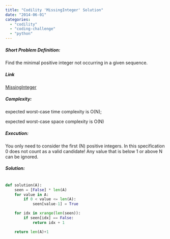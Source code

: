 ```yaml
---
title: "Codility 'MissingInteger' Solution"
date: "2014-06-01"
categories: 
  - "codility"
  - "coding-challenge"
  - "python"
---
```


##### Short Problem Definition:

Find the minimal positive integer not occurring in a given sequence.

##### Link

[MissingInteger](https://codility.com/demo/take-sample-test/missing_integer)

##### Complexity:

expected worst-case time complexity is O(N);

expected worst-case space complexity is O(N)

##### Execution:

You only need to consider the first (N) positive integers. In this specification 0 does not count as a valid candidate! Any value that is below 1 or above N can be ignored.

##### Solution:

```python

def solution(A):
    seen = [False] * len(A)
    for value in A:
        if 0 < value <= len(A):
            seen[value-1] = True

    for idx in xrange(len(seen)):
        if seen[idx] == False:
            return idx + 1

    return len(A)+1
```
